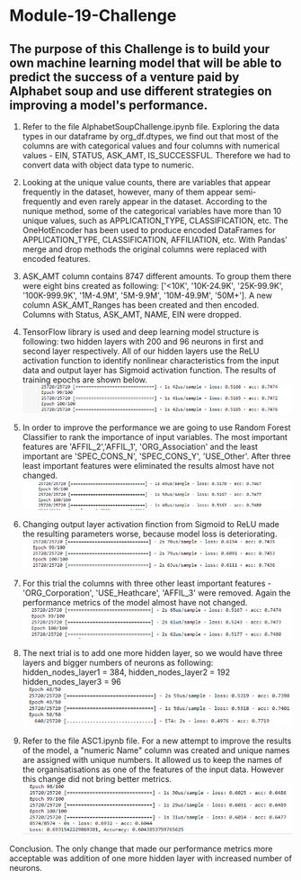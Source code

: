 # Module-19-Challenge

## The purpose of this Challenge is to build your own machine learning model that will be able to predict the success of a venture paid by Alphabet soup and use different strategies on improving a model's performance.

1. Refer to the file AlphabetSoupChallenge.ipynb file. Exploring the data types in our dataframe by org_df.dtypes, we find out that most of the columns are with categorical values and four columns with numerical values - EIN, STATUS, ASK_AMT, IS_SUCCESSFUL. Therefore we had to convert data with object data type to numeric. 

2. Looking at the unique value counts, there are variables that appear frequently in the dataset, however, many of them appear semi-frequently and even rarely appear in the dataset. According to the nunique method, some of the categorical variables have more than 10 unique values, such as APPLICATION_TYPE, CLASSIFICATION, etc.
The OneHotEncoder has been used to produce encoded DataFrames for APPLICATION_TYPE, CLASSIFICATION, AFFILIATION, etc. With Pandas’ merge and drop methods
the original columns were replaced with encoded features.

3. ASK_AMT column contains 8747 different amounts. To group them there were eight bins created as following:  ['<10K', '10K-24.9K', '25K-99.9K', '100K-999.9K', '1M-4.9M', '5M-9.9M', '10M-49.9M', '50M+']. A new column ASK_AMT_Ranges has been created and then encoded. Columns with Status, ASK_AMT, NAME, EIN were dropped.

4. TensorFlow library is used and deep learning model structure is following:  two hidden layers with 200 and 96 neurons in first and second layer respectively. All of our hidden layers use the ReLU activation function to identify nonlinear characteristics from the input data and output layer has Sigmoid activation function.
The results of training epochs are shown below.
![Chart1](Capture2.1.PNG)

5. In order to improve the performance we are going to use Random Forest Classifier to rank the importance of input variables.
The most important features are 'AFFIL_2','AFFIL_1', 'ORG_Association' and the least important are 'SPEC_CONS_N', 'SPEC_CONS_Y', 'USE_Other'. After three least important features were eliminated the results almost have not changed.
![Chart2](Capture2.2.PNG)

6. Changing output layer activation finction from Sigmoid to ReLU made the resulting parameters worse, because model loss is deteriorating.
![Chart3](Capture2.3.PNG)

7. For this trial the columns with three other least important features - 'ORG_Corporation', 'USE_Heathcare', 'AFFIL_3' were removed. Again the performance metrics of the model almost have not changed.
![Chart4](Capture2.4.PNG)

8. The next trial is to add one more hidden layer, so we would have three layers and bigger numbers of neurons as following: hidden_nodes_layer1 = 384, hidden_nodes_layer2 = 192
hidden_nodes_layer3 = 96
![Chart5](Capture3.3.PNG)

9. Refer to the file ASC1.ipynb file. For a new attempt to improve the results of the model, a "numeric Name" column was created and unique names are assigned with unique numbers. It allowed us to keep the names of the organisatisations as one of the features of the input data. However this change did not bring better metrics.
![Chart6](Capture4.PNG)

Conclusion. The only change that made our performance metrics more acceptable was addition of one more hidden layer with increased number of neurons.
